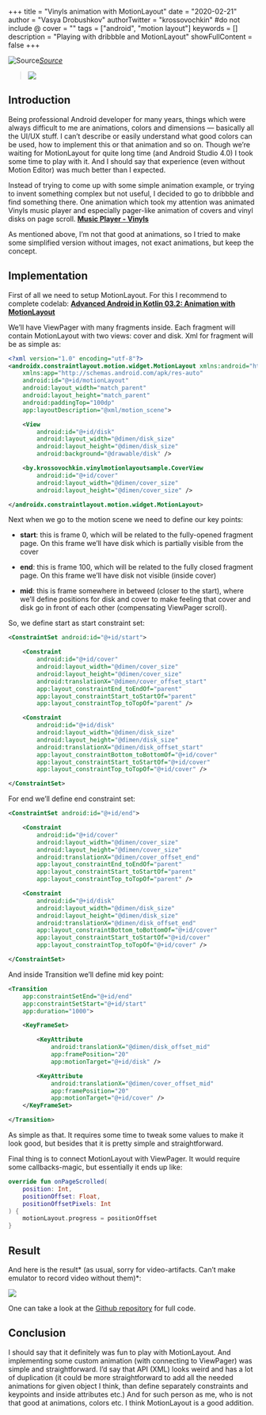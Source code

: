 +++
title = "Vinyls animation with MotionLayout"
date = "2020-02-21"
author = "Vasya Drobushkov"
authorTwitter = "krossovochkin" #do not include @
cover = ""
tags = ["android", "motion layout"]
keywords = []
description = "Playing with dribbble and MotionLayout"
showFullContent = false
+++

![[Source](https://unsplash.com/photos/Jm9P0mDPo6A)](https://images.unsplash.com/photo-1539375665275-f9de415ef9ac?ixlib=rb-1.2.1&auto=format&fit=crop&w=1357&q=80)*[Source](https://unsplash.com/photos/Jm9P0mDPo6A)*

> [![](https://img.shields.io/badge/original-medium-green)](https://medium.com/@krossovochkin/vinyls-animation-with-motionlayout-595e716c2752)

## Introduction

Being professional Android developer for many years, things which were always difficult to me are animations, colors and dimensions — basically all the UI/UX stuff. I can’t describe or easily understand what good colors can be used, how to implement this or that animation and so on.
Though we’re waiting for MotionLayout for quite long time (and Android Studio 4.0) I took some time to play with it. And I should say that experience (even without Motion Editor) was much better than I expected.

Instead of trying to come up with some simple animation example, or trying to invent something complex but not useful, I decided to go to dribbble and find something there.
One animation which took my attention was animated Vinyls music player and especially pager-like animation of covers and vinyl disks on page scroll.
[**Music Player - Vinyls**](https://dribbble.com/shots/10123436-Music-Player-Vinyls)

As mentioned above, I’m not that good at animations, so I tried to make some simplified version without images, not exact animations, but keep the concept.

## Implementation

First of all we need to setup MotionLayout. For this I recommend to complete codelab:
[**Advanced Android in Kotlin 03.2: Animation with MotionLayout**](https://codelabs.developers.google.com/codelabs/motion-layout/#0)

We’ll have ViewPager with many fragments inside. Each fragment will contain MotionLayout with two views: cover and disk.
Xml for fragment will be as simple as:

```xml
<?xml version="1.0" encoding="utf-8"?>
<androidx.constraintlayout.motion.widget.MotionLayout xmlns:android="http://schemas.android.com/apk/res/android"
    xmlns:app="http://schemas.android.com/apk/res-auto"
    android:id="@+id/motionLayout"
    android:layout_width="match_parent"
    android:layout_height="match_parent"
    android:paddingTop="100dp"
    app:layoutDescription="@xml/motion_scene">

    <View
        android:id="@+id/disk"
        android:layout_width="@dimen/disk_size"
        android:layout_height="@dimen/disk_size"
        android:background="@drawable/disk" />

    <by.krossovochkin.vinylmotionlayoutsample.CoverView
        android:id="@+id/cover"
        android:layout_width="@dimen/cover_size"
        android:layout_height="@dimen/cover_size" />

</androidx.constraintlayout.motion.widget.MotionLayout>
```

Next when we go to the motion scene we need to define our key points:

* **start**: this is frame 0, which will be related to the fully-opened fragment page. On this frame we’ll have disk which is partially visible from the cover

* **end**: this is frame 100, which will be related to the fully closed fragment page. On this frame we’ll have disk not visible (inside cover)

* **mid**: this is frame somewhere in betweed (closer to the start), where we’ll define positions for disk and cover to make feeling that cover and disk go in front of each other (compensating ViewPager scroll).

So, we define start as start constraint set:

```xml
<ConstraintSet android:id="@+id/start">

    <Constraint
        android:id="@+id/cover"
        android:layout_width="@dimen/cover_size"
        android:layout_height="@dimen/cover_size"
        android:translationX="@dimen/cover_offset_start"
        app:layout_constraintEnd_toEndOf="parent"
        app:layout_constraintStart_toStartOf="parent"
        app:layout_constraintTop_toTopOf="parent" />

    <Constraint
        android:id="@+id/disk"
        android:layout_width="@dimen/disk_size"
        android:layout_height="@dimen/disk_size"
        android:translationX="@dimen/disk_offset_start"
        app:layout_constraintBottom_toBottomOf="@+id/cover"
        app:layout_constraintStart_toStartOf="@+id/cover"
        app:layout_constraintTop_toTopOf="@+id/cover" />

</ConstraintSet>
```

For end we’ll define end constraint set:

```xml
<ConstraintSet android:id="@+id/end">

    <Constraint
        android:id="@+id/cover"
        android:layout_width="@dimen/cover_size"
        android:layout_height="@dimen/cover_size"
        android:translationX="@dimen/cover_offset_end"
        app:layout_constraintEnd_toEndOf="parent"
        app:layout_constraintStart_toStartOf="parent"
        app:layout_constraintTop_toTopOf="parent" />

    <Constraint
        android:id="@+id/disk"
        android:layout_width="@dimen/disk_size"
        android:layout_height="@dimen/disk_size"
        android:translationX="@dimen/disk_offset_end"
        app:layout_constraintBottom_toBottomOf="@+id/cover"
        app:layout_constraintStart_toStartOf="@+id/cover"
        app:layout_constraintTop_toTopOf="@+id/cover" />

</ConstraintSet>
```

And inside Transition we’ll define mid key point:

```xml
<Transition
    app:constraintSetEnd="@+id/end"
    app:constraintSetStart="@+id/start"
    app:duration="1000">

    <KeyFrameSet>

        <KeyAttribute
            android:translationX="@dimen/disk_offset_mid"
            app:framePosition="20"
            app:motionTarget="@+id/disk" />

        <KeyAttribute
            android:translationX="@dimen/cover_offset_mid"
            app:framePosition="20"
            app:motionTarget="@+id/cover" />
    </KeyFrameSet>

</Transition>
```

As simple as that. It requires some time to tweak some values to make it look good, but besides that it is pretty simple and straightforward.

Final thing is to connect MotionLayout with ViewPager. It would require some callbacks-magic, but essentially it ends up like:

```kotlin
override fun onPageScrolled(
    position: Int,
    positionOffset: Float,
    positionOffsetPixels: Int
) {
    motionLayout.progress = positionOffset
}
```

## Result

And here is the result* (as usual, sorry for video-artifacts. Can’t make emulator to record video without them)*:

![](../../img/1_mJck8uBa1GefGrbS9X1nVg.gif)

One can take a look at the [Github repository](https://github.com/krossovochkin/VinylMotionLayoutSample) for full code.

## Conclusion

I should say that it definitely was fun to play with MotionLayout. And implementing some custom animation (with connecting to ViewPager) was simple and straightforward.
I’d say that API (XML) looks weird and has a lot of duplication (it could be more straightforward to add all the needed animations for given object I think, than define separately constraints and keypoints and inside attributes etc.)
And for such person as me, who is not that good at animations, colors etc. I think MotionLayout is a good addition.
